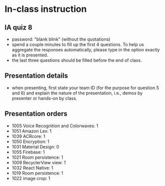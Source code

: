 # In-class instruction

## IA quiz 8
- password: "blank blink" (without the quotations)
- spend a couple minutes to fill up the first 4 questions. To help us aggregate the responses automatically, please type in the option exactly as it is presented.
- the last three questions should be filled before the end of class.

## Presentation details
- when presenting, first state your team ID (for the purpose for question 5 and 6) and explain the nature of the presentation, i.e., demos by presenter or hands-on by class.

## Presentation orders
- 1005 Voice Recognition and Colorwaves: 1
- 1051 Amazon Lex: 1
- 1039 ACRcore: 1
- 1050 Encryption: 1
- 1031 Material Design: 0
- 1055 Firebase: 1
- 1021 Room persistence: 1
- 1009 RecyclerView view: 1
- 1032 React Native: 1
- 1019 Room persistence: 1
- 1022 image crop: 1
